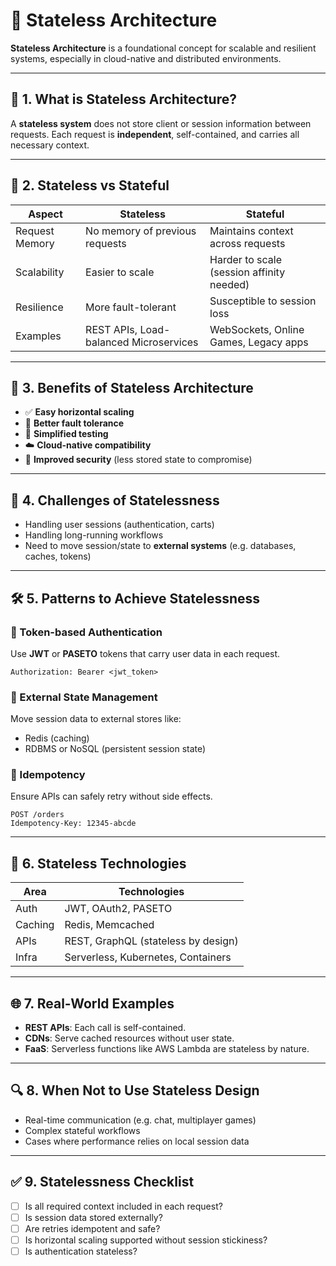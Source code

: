 # 🧱 Stateless Architecture

**Stateless Architecture** is a foundational concept for scalable and resilient systems, especially in cloud-native and distributed environments.

---

## 📘 1. What is Stateless Architecture?

A **stateless system** does not store client or session information between requests. Each request is **independent**, self-contained, and carries all necessary context.

---

## 🔄 2. Stateless vs Stateful

| Aspect           | Stateless                            | Stateful                                |
|------------------|---------------------------------------|------------------------------------------|
| Request Memory   | No memory of previous requests        | Maintains context across requests        |
| Scalability      | Easier to scale                      | Harder to scale (session affinity needed)|
| Resilience       | More fault-tolerant                  | Susceptible to session loss              |
| Examples         | REST APIs, Load-balanced Microservices| WebSockets, Online Games, Legacy apps    |

---

## 🔧 3. Benefits of Stateless Architecture

- ✅ **Easy horizontal scaling**
- 🔄 **Better fault tolerance**
- 🧪 **Simplified testing**
- ☁️ **Cloud-native compatibility**
- 🔐 **Improved security** (less stored state to compromise)

---

## 🚧 4. Challenges of Statelessness

- Handling user sessions (authentication, carts)
- Handling long-running workflows
- Need to move session/state to **external systems** (e.g. databases, caches, tokens)

---

## 🛠️ 5. Patterns to Achieve Statelessness

### 🔐 Token-based Authentication

Use **JWT** or **PASETO** tokens that carry user data in each request.

```
Authorization: Bearer <jwt_token>
```

### 🧠 External State Management

Move session data to external stores like:
- Redis (caching)
- RDBMS or NoSQL (persistent session state)

### 📨 Idempotency

Ensure APIs can safely retry without side effects.

```
POST /orders
Idempotency-Key: 12345-abcde
```

---

## 🧰 6. Stateless Technologies

| Area            | Technologies                         |
|------------------|--------------------------------------|
| Auth             | JWT, OAuth2, PASETO                  |
| Caching          | Redis, Memcached                     |
| APIs             | REST, GraphQL (stateless by design)  |
| Infra            | Serverless, Kubernetes, Containers   |

---

## 🌐 7. Real-World Examples

- **REST APIs**: Each call is self-contained.
- **CDNs**: Serve cached resources without user state.
- **FaaS**: Serverless functions like AWS Lambda are stateless by nature.

---

## 🔍 8. When Not to Use Stateless Design

- Real-time communication (e.g. chat, multiplayer games)
- Complex stateful workflows
- Cases where performance relies on local session data

---

## ✅ 9. Statelessness Checklist

- [ ] Is all required context included in each request?
- [ ] Is session data stored externally?
- [ ] Are retries idempotent and safe?
- [ ] Is horizontal scaling supported without session stickiness?
- [ ] Is authentication stateless?
